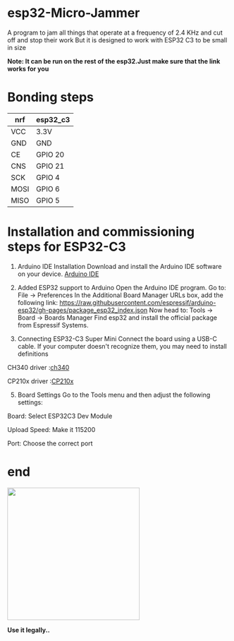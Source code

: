 # esp32-Micro-Jammer

A program to jam all things that operate at a frequency of 2.4 KHz and cut off and stop their work 
But it is designed to work with ESP32 C3 to be small in size

**Note: It can be run on the rest of the esp32.Just make sure that the link works for you**
# Bonding steps
<table>
  <thead>
    <tr>
      <th>nrf</th>
      <th>esp32_c3</th>
    </tr>
  </thead>
  <tbody>
    <tr>
      <td>VCC</td>
      <td>3.3V</td>
    </tr>
    <tr>
      <td>GND</td>
      <td>GND</td>
    </tr>
    <tr>
      <td>CE</td>
      <td>GPIO 20</td>
    </tr>
     <tr>
      <td>CNS</td>
      <td>GPIO 21</td>
    </tr>
     <tr>
      <td>SCK</td>
      <td>GPIO 4</td>
    </tr>
    </tr>
     <tr>
      <td>MOSI</td>
      <td>GPIO 6</td>
    </tr>
    <tr>
      <td>MISO</td>
      <td>GPIO 5</td>
    </tr>
  </tbody>
</table>


# Installation and commissioning steps for ESP32-C3
1. Arduino IDE Installation
Download and install the Arduino IDE software on your device.
[Arduino IDE](https://www.arduino.cc/en/software)

2. Added ESP32 support to Arduino
Open the Arduino IDE program.
Go to:
File → Preferences
In the Additional Board Manager URLs box, add the following link:
https://raw.githubusercontent.com/espressif/arduino-esp32/gh-pages/package_esp32_index.json
Now head to:
Tools → Board → Boards Manager
Find esp32 and install the official package from Espressif Systems.

3. Connecting ESP32-C3 Super Mini
Connect the board using a USB-C cable.
If your computer doesn't recognize them, you may need to install definitions

CH340 driver :[ch340](https://sparks.gogo.co.nz/ch340.html)

 CP210x driver :[CP210x](https://www.silabs.com/developer-tools/usb-to-uart-bridge-vcp-drivers)

5. Board Settings
Go to the Tools menu and then adjust the following settings:

Board: Select ESP32C3 Dev Module

Upload Speed: Make it 115200

Port: Choose the correct port


# end
<img src="https://th.bing.com/th/id/R.ba83d4b3fd2099e44fe580d519e08037?rik=NJoyNWb%2boU7wXQ&pid=ImgRaw&r=0" width="300">



**Use it legally..**
